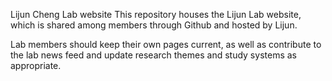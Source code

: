 Lijun Cheng Lab website
This repository houses the Lijun Lab website, which is shared among members through Github and hosted by Lijun.

Lab members should keep their own pages current, as well as contribute to the lab news feed and update research themes and study systems as appropriate.
